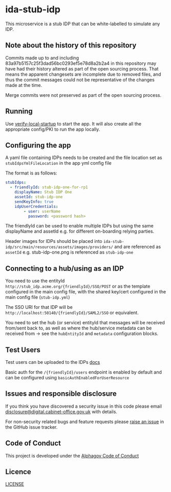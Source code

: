 # ida-stub-idp

This microservice is a stub IDP that can be white-labelled to simulate any IDP.

## Note about the history of this repository

Commits made up to and including
83a97b5157c25f3dad56bc0293ef5e78d8a2b2a4 in this repository may have
had their history altered as part of the open sourcing process.  That
means the apparent changesets are incomplete due to removed files, and
thus the commit messages could not be representative of the changes
made at the time.

Merge commits were not preserved as part of the open sourcing process.

## Running

Use [verify-local-startup](https://github.com/alphagov/verify-local-startup) to start the app.  It will also create all the appropriate config/PKI to run the app locally.

## Configuring the app

A yaml file containing IDPs needs to be created and the file location set as  `stubIdpsYmlFileLocation` in the app yml config file

The format is as follows:

```yaml
stubIdps:
  - friendlyId: stub-idp-one-for-rp1
    displayName: Stub IDP One
    assetId: stub-idp-one
    sendKeyInfo: true
    idpUserCredentials:
        - user: userName
          password: <password hash>
```

The friendlyId can be used to enable multiple IDPs but using the same displayName and assetId e.g. for different on-boarding relying parties.

Header images for IDPs should be placed into `ida-stub-idp/src/main/resources/assets/images/providers/` and are referenced as `assetId` e.g. stub-idp-one.png is referenced as `stub-idp-one`

## Connecting to a hub/using as an IDP

You need to use the entityId `http://stub_idp.acme.org/{friendlyId}/SSO/POST` or as the template configured in the main config file, with the shared key/cert configured in the main config file (`stub-idp.yml`)

The SSO URI for that IDP will be `http://localhost:50140/{friendlyId}/SAML2/SSO` or equivalent.

You need to set the hub (or service) entityId that messages will be received from/sent back to, as well as where the hub/service metadata can be received from -> see the `hubEntityId` and `metadata` configuration blocks.

## Test Users

Test users can be uploaded to the IDPs [docs](https://alphagov.github.io/rp-onboarding-tech-docs/pages/env/envEndToEndTests.html#createtestusers)

Basic auth for the `/{friendlyId}/users` endpoint is enabled by default and can be configured using `basicAuthEnabledForUserResource`

## Issues and responsible disclosure

If you think you have discovered a security issue in this code please email [disclosure@digital.cabinet-office.gov.uk](mailto:disclosure@digital.cabinet-office.gov.uk) with details.

For non-security related bugs and feature requests please [raise an issue](https://github.com/alphagov/verify-stub-idp/issues/new) in the GitHub issue tracker.

## Code of Conduct
This project is developed under the [Alphagov Code of Conduct](https://github.com/alphagov/code-of-conduct)

## Licence

[LICENSE](LICENSE)

